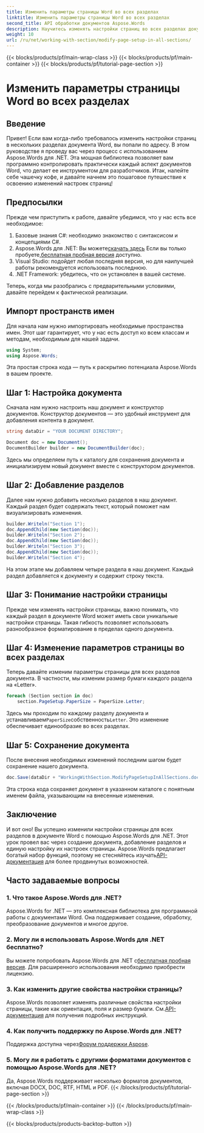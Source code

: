 ```yaml
---
title: Изменить параметры страницы Word во всех разделах
linktitle: Изменить параметры страницы Word во всех разделах
second_title: API обработки документов Aspose.Words
description: Научитесь изменять настройки страниц во всех разделах документа Word с помощью Aspose.Words для .NET с помощью этого подробного пошагового руководства.
weight: 10
url: /ru/net/working-with-section/modify-page-setup-in-all-sections/
---
```


{{< blocks/products/pf/main-wrap-class >}}
{{< blocks/products/pf/main-container >}}
{{< blocks/products/pf/tutorial-page-section >}}

# Изменить параметры страницы Word во всех разделах

## Введение

Привет! Если вам когда-либо требовалось изменить настройки страниц в нескольких разделах документа Word, вы попали по адресу. В этом руководстве я проведу вас через процесс с использованием Aspose.Words для .NET. Эта мощная библиотека позволяет вам программно контролировать практически каждый аспект документов Word, что делает ее инструментом для разработчиков. Итак, налейте себе чашечку кофе, и давайте начнем это пошаговое путешествие к освоению изменений настроек страниц!

## Предпосылки

Прежде чем приступить к работе, давайте убедимся, что у нас есть все необходимое:

1. Базовые знания C#: необходимо знакомство с синтаксисом и концепциями C#.
2.  Aspose.Words для .NET: Вы можете[скачать здесь](https://releases.aspose.com/words/net/) Если вы только пробуете,[бесплатная пробная версия](https://releases.aspose.com/) доступно.
3. Visual Studio: подойдет любая последняя версия, но для наилучшей работы рекомендуется использовать последнюю.
4. .NET Framework: убедитесь, что он установлен в вашей системе.

Теперь, когда мы разобрались с предварительными условиями, давайте перейдем к фактической реализации.

## Импорт пространств имен

Для начала нам нужно импортировать необходимые пространства имен. Этот шаг гарантирует, что у нас есть доступ ко всем классам и методам, необходимым для нашей задачи.

```csharp
using System;
using Aspose.Words;
```

Эта простая строка кода — путь к раскрытию потенциала Aspose.Words в вашем проекте.

## Шаг 1: Настройка документа

Сначала нам нужно настроить наш документ и конструктор документов. Конструктор документов — это удобный инструмент для добавления контента в документ.

```csharp
string dataDir = "YOUR DOCUMENT DIRECTORY";

Document doc = new Document();
DocumentBuilder builder = new DocumentBuilder(doc);
```

Здесь мы определяем путь к каталогу для сохранения документа и инициализируем новый документ вместе с конструктором документов.

## Шаг 2: Добавление разделов

Далее нам нужно добавить несколько разделов в наш документ. Каждый раздел будет содержать текст, который поможет нам визуализировать изменения.

```csharp
builder.Writeln("Section 1");
doc.AppendChild(new Section(doc));
builder.Writeln("Section 2");
doc.AppendChild(new Section(doc));
builder.Writeln("Section 3");
doc.AppendChild(new Section(doc));
builder.Writeln("Section 4");
```

На этом этапе мы добавляем четыре раздела в наш документ. Каждый раздел добавляется к документу и содержит строку текста.

## Шаг 3: Понимание настройки страницы

Прежде чем изменять настройки страницы, важно понимать, что каждый раздел в документе Word может иметь свои уникальные настройки страницы. Такая гибкость позволяет использовать разнообразное форматирование в пределах одного документа.

## Шаг 4: Изменение параметров страницы во всех разделах

Теперь давайте изменим параметры страницы для всех разделов документа. В частности, мы изменим размер бумаги каждого раздела на «Letter».

```csharp
foreach (Section section in doc)
    section.PageSetup.PaperSize = PaperSize.Letter;
```

 Здесь мы проходим по каждому разделу документа и устанавливаем`PaperSize`собственность`Letter`. Это изменение обеспечивает единообразие во всех разделах.

## Шаг 5: Сохранение документа

После внесения необходимых изменений последним шагом будет сохранение нашего документа.

```csharp
doc.Save(dataDir + "WorkingWithSection.ModifyPageSetupInAllSections.doc");
```

Эта строка кода сохраняет документ в указанном каталоге с понятным именем файла, указывающим на внесенные изменения.

## Заключение

 И вот оно! Вы успешно изменили настройки страницы для всех разделов в документе Word с помощью Aspose.Words для .NET. Этот урок провел вас через создание документа, добавление разделов и единую настройку их настроек страницы. Aspose.Words предлагает богатый набор функций, поэтому не стесняйтесь изучать[API-документация](https://reference.aspose.com/words/net/) для более продвинутых возможностей.

## Часто задаваемые вопросы

### 1. Что такое Aspose.Words для .NET?

Aspose.Words for .NET — это комплексная библиотека для программной работы с документами Word. Она поддерживает создание, обработку, преобразование документов и многое другое.

### 2. Могу ли я использовать Aspose.Words для .NET бесплатно?

 Вы можете попробовать Aspose.Words для .NET с[бесплатная пробная версия](https://releases.aspose.com/). Для расширенного использования необходимо приобрести лицензию.

### 3. Как изменить другие свойства настройки страницы?

 Aspose.Words позволяет изменять различные свойства настройки страницы, такие как ориентация, поля и размер бумаги. См.[API-документация](https://reference.aspose.com/words/net/) для получения подробных инструкций.

### 4. Как получить поддержку по Aspose.Words для .NET?

 Поддержка доступна через[Форум поддержки Aspose](https://forum.aspose.com/c/words/8).

### 5. Могу ли я работать с другими форматами документов с помощью Aspose.Words для .NET?

Да, Aspose.Words поддерживает несколько форматов документов, включая DOCX, DOC, RTF, HTML и PDF.
{{< /blocks/products/pf/tutorial-page-section >}}

{{< /blocks/products/pf/main-container >}}
{{< /blocks/products/pf/main-wrap-class >}}

{{< blocks/products/products-backtop-button >}}
